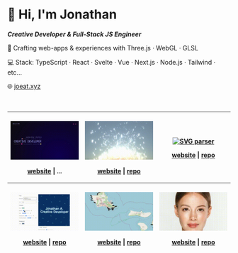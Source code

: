 # 👋 Hi, I'm Jonathan

**_Creative Developer & Full-Stack JS Engineer_**

🎨 Crafting web-apps & experiences with Three.js · WebGL · GLSL

💻 Stack: TypeScript · React · Svelte · Vue · Next.js · Node.js · Tailwind · etc...

🌐 [joeat.xyz](https://joeat.xyz)
<br>
<br>
<br>

<!-- OG_START -->
<table>
<thead>
		<tr><th>
<br/>	
<a href="https://joeat.xyz" target="_blank" aria-label="joeat.xyz">
		<img src="./static/658e1efc2e03263feaf5b3b7c9faa7b2.gif" alt="joeat.xyz" width="220px" height="auto" />
	</a>
	
<a href="https://joeat.xyz" aria-label="joeat.xyz website" target="_blank">website</a> | ...
</th><th>
<br/>	
<a href="https://jonathan-j8.github.io/sketch-sunlines/" target="_blank" aria-label="Sunlines">
		<img src="./static/b5ab6c22fe11f37f2da95ff27549a7ec.gif" alt="Sunlines" width="220px" height="auto" />
	</a>
	
<a href="https://jonathan-j8.github.io/sketch-sunlines/" aria-label="Sunlines website" target="_blank">website</a> | <a href="https://github.com/jonathan-j8/sketch-sunlines" aria-label="Sunlines repository" target="_blank">repo</a>
</th><th>
<br/>	
<a href="https://jonathan-j8.github.io/threejs-svg-parser/" target="_blank" aria-label="SVG parser">
		<img src="https://jonathan-j8.github.io/threejs-svg-parser/banner.png" alt="SVG parser" width="220px" height="auto" />
	</a>
	
<a href="https://jonathan-j8.github.io/threejs-svg-parser/" aria-label="SVG parser website" target="_blank">website</a> | <a href="https://github.com/jonathan-j8/threejs-svg-parser" aria-label="SVG parser repository" target="_blank">repo</a>
</th></tr><tr><th>
<br/>	
<a href="https://jonathan-j8.github.io/play-creative/" target="_blank" aria-label="Play creative">
		<img src="./static/b4cbe0bf97297beee02648f7918ec5cb.gif" alt="Play creative" width="220px" height="auto" />
	</a>
	
<a href="https://jonathan-j8.github.io/play-creative/" aria-label="Play creative website" target="_blank">website</a> | <a href="https://github.com/jonathan-j8/play-creative" aria-label="Play creative repository" target="_blank">repo</a>
</th><th>
<br/>	
<a href="https://jonathan-j8.github.io/windforlife/" target="_blank" aria-label="Windforlife">
		<img src="./static/5161f44ed08bef90619b5cdd7d85bc85.gif" alt="Windforlife" width="220px" height="auto" />
	</a>
	
<a href="https://jonathan-j8.github.io/windforlife/" aria-label="Windforlife website" target="_blank">website</a> | <a href="https://github.com/jonathan-j8/windforlife" aria-label="Windforlife repository" target="_blank">repo</a>
</th><th>
<br/>	
<a href="https://jonathan-j8.github.io/optical-flow/" target="_blank" aria-label="Optical flow">
		<img src="./static/b793adee86192750eb3e6a2b223817f8-scaled.gif" alt="Optical flow" width="220px" height="auto" />
	</a>
	
<a href="https://jonathan-j8.github.io/optical-flow/" aria-label="Optical flow website" target="_blank">website</a> | <a href="https://github.com/Jonathan-J8/optical-flow.git" aria-label="Optical flow repository" target="_blank">repo</a>
</th></tr><tr></tr>
</thead>
</table>
<!-- OG_END -->
